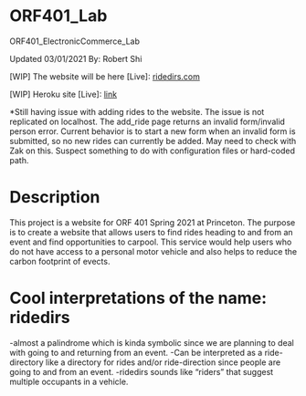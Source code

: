 # ORF401_Lab
ORF401_ElectronicCommerce_Lab

Updated 03/01/2021 By: Robert Shi

[WIP] The website will be here [Live]: [ridedirs.com](www.ridedirs.com)

[WIP] Heroku site [Live]: [link](https://young-crag-30528.herokuapp.com/add_ride/)

*Still having issue with adding rides to the website. The issue is not replicated on localhost. The add_ride page returns an invalid 
form/invalid person error. Current behavior is to start a new form when an invalid form is submitted, so no new rides can currently
be added. May need to check with Zak on this. Suspect something to do with configuration files or hard-coded path.

# Description
This project is a website for ORF 401 Spring 2021 at Princeton.
The purpose is to create a website that allows users to find rides heading to and from an event and find opportunities to carpool. This service would help users who do not have access to a personal motor vehicle and also helps to reduce the carbon footprint of evects.

# Cool interpretations of the name: ridedirs
-almost a palindrome which is kinda symbolic since we are planning to deal with going to and returning from an event.
-Can be interpreted as a ride-directory like a directory for rides and/or ride-direction since people are going to and from an event.
-ridedirs sounds like “riders” that suggest multiple occupants in a vehicle.

